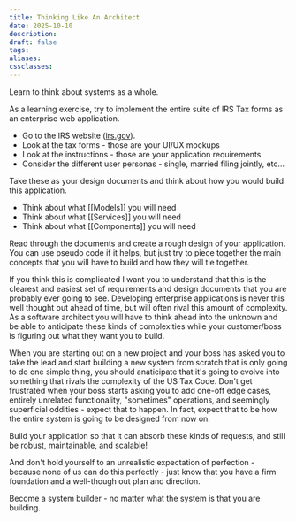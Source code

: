 ```yaml
---
title: Thinking Like An Architect
date: 2025-10-10
description:
draft: false
tags:
aliases:
cssclasses:
---
```


Learn to think about systems as a whole.

As a learning exercise, try to implement the entire suite of IRS Tax forms as an enterprise web application.

- Go to the IRS website ([irs.gov](https://www.irs.gov/forms-instructions)).
- Look at the tax forms - those are your UI/UX mockups
- Look at the instructions - those are your application requirements
- Consider the different user personas - single, married filing jointly, etc...

Take these as your design documents and think about how you would build this application.

- Think about what [[Models]] you will need
- Think about what [[Services]] you will need
- Think about what [[Components]] you will need

Read through the documents and create a rough design of your application.
You can use pseudo code if it helps, but just try to piece together the main concepts that you will have to build and how they will tie together.

If you think this is complicated I want you to understand that this is the clearest and easiest set of requirements and design documents that you are probably ever going to see.
Developing enterprise applications is never this well thought out ahead of time, but will often rival this amount of complexity. As a software architect you will have to think ahead into the unknown and be able to anticipate these kinds of complexities while your customer/boss is figuring out what they want you to build.

When you are starting out on a new project and your boss has asked you to take the lead and start building a new system from scratch that is only going to do one simple thing, you should anaticipate that it's going to evolve into something that rivals the complexity of the US Tax Code.
Don't get frustrated when your boss starts asking you to add one-off edge cases, entirely unrelated functionality, "sometimes" operations, and seemingly superficial oddities - expect that to happen.
In fact, expect that to be how the entire system is going to be designed from now on.

Build your application so that it can absorb these kinds of requests, and still be robust, maintainable, and scalable!

And don't hold yourself to an unrealistic expectation of perfection - because none of us can do this perfectly - just know that you have a firm foundation and a well-though out plan and direction.

Become a system builder - no matter what the system is that you are building.
